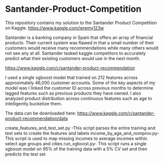 # Santander-Product-Competition

This repository contains my solution to the Santander Product Competition on Kaggle.
https://www.kaggle.com/jeremy123w


Santander is a banking company in Spain that offers an array of financial products.  Their current system was flawed in that 
a small number of their customers would receive many recommendations while many others would not see any at all.  Santander 
tasked kaggle competitors to accurately predict what their existing customers would use in the next month.

https://www.kaggle.com/c/santander-product-recommendation

I used a single xgboost model that trained on 212 features across approximately 46,000 customer accounts.  Some of the key
aspects of my model was I linked the customer ID across previous months to determine lagged features such as previous products
they have owned.  I also analyzed product distribution across continuous features such as age to intelligently bucketize them.

The data can be downloaded here:
https://www.kaggle.com/c/santander-product-recommendation/data


create_features_and_test_set.py -This script parses the entire training and test sets to create the features and labels
income_by_age_and_nomprov.py- This script is used to map missing incomes to average incomes within select age groups and cities
run_xgboost.py- This script runs a single xgboost model on 95% of the training data with a 5% CV set and then predicts the test set

